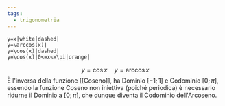 ```yaml
---
tags:
  - trigonometria
---
```


```desmos-graph
y=x|white|dashed|
y=\arccos(x)|
y=\cos(x)|dashed|
y=\cos(x)|0<=x<=\pi|orange|
```
$$y=\cos{x}\quad y=\arccos{x}$$
È l'inversa della funzione [[Coseno]], ha Dominio $[-1;1]$ e Codominio $[0;\pi]$, essendo la funzione Coseno non iniettiva (poiché periodica) è necessario ridurne il Dominio a $[0;\pi]$, che dunque diventa il Codominio dell'Arcoseno.
